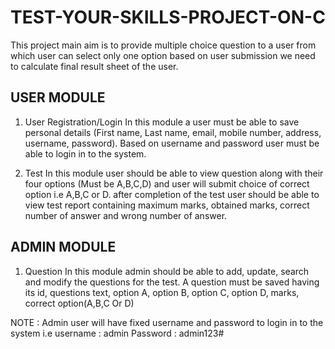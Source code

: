 # TEST-YOUR-SKILLS-PROJECT-ON-C
This project main aim is to provide multiple choice question to a user from which user can select only one option based on user submission we need to calculate final result sheet of the user.

USER MODULE
-----------
1)	User Registration/Login
In this module a user must be able to save personal details (First name, Last name, email, mobile number, address, username, password). Based on username and password user must be able to login in to the system.
 
 2)    Test
In this module user should be able to view question along with their four options (Must be A,B,C,D) and user will submit choice of correct option i.e A,B,C or D. after completion of the test user should be able to view test report containing maximum marks, obtained marks, correct number of answer and wrong number of answer. 


ADMIN MODULE
------------
1)	Question
In this module admin should be able to add, update, search and modify the questions for the test. A question must be saved having its id, questions text, option A, option B, option C, option D, marks, correct option(A,B,C Or D)

NOTE : Admin user will have fixed username and password to login in to the system i.e
username : admin
Password  : admin123#
